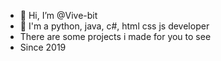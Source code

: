 - 👋 Hi, I’m @Vive-bit
- 👀 I'm a python, java, c#, html css js developer
- There are some projects i made for you to see
- Since 2019
